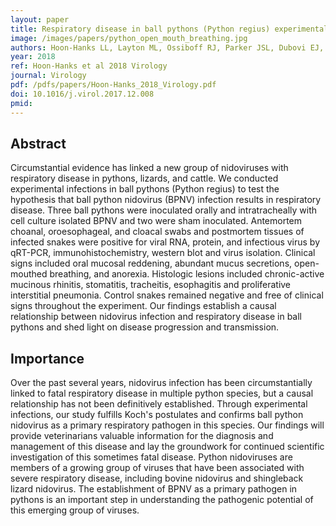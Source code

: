 ```yaml
---
layout: paper
title: Respiratory disease in ball pythons (Python regius) experimentally infected with ball python nidovirus
image: /images/papers/python_open_mouth_breathing.jpg
authors: Hoon-Hanks LL, Layton ML, Ossiboff RJ, Parker JSL, Dubovi EJ, Stenglein MD 
year: 2018
ref: Hoon-Hanks et al 2018 Virology
journal: Virology
pdf: /pdfs/papers/Hoon-Hanks_2018_Virology.pdf
doi: 10.1016/j.virol.2017.12.008
pmid: 
---
```


## Abstract

Circumstantial evidence has linked a new group of nidoviruses with respiratory disease in pythons, lizards, and cattle. We conducted experimental infections in ball pythons (Python regius) to test the hypothesis that ball python nidovirus (BPNV) infection results in respiratory disease. Three ball pythons were inoculated orally and intratracheally with cell culture isolated BPNV and two were sham inoculated. Antemortem choanal, oroesophageal, and cloacal swabs and postmortem tissues of infected snakes were positive for viral RNA, protein, and infectious virus by qRT-PCR, immunohistochemistry, western blot and virus isolation. Clinical signs included oral mucosal reddening, abundant mucus secretions, open-mouthed breathing, and anorexia. Histologic lesions included chronic-active mucinous rhinitis, stomatitis, tracheitis, esophagitis and proliferative interstitial pneumonia. Control snakes remained negative and free of clinical signs throughout the experiment. Our findings establish a causal relationship between nidovirus infection and respiratory disease in ball pythons and shed light on disease progression and transmission.

## Importance

Over the past several years, nidovirus infection has been circumstantially linked to fatal respiratory disease in multiple python species, but a causal relationship has not been definitively established. Through experimental infections, our study fulfills Koch's postulates and confirms ball python nidovirus as a primary respiratory pathogen in this species. Our findings will provide veterinarians valuable information for the diagnosis and management of this disease and lay the groundwork for continued scientific investigation of this sometimes fatal disease. Python nidoviruses are members of a growing group of viruses that have been associated with severe respiratory disease, including bovine nidovirus and shingleback lizard nidovirus. The establishment of BPNV as a primary pathogen in pythons is an important step in understanding the pathogenic potential of this emerging group of viruses.

